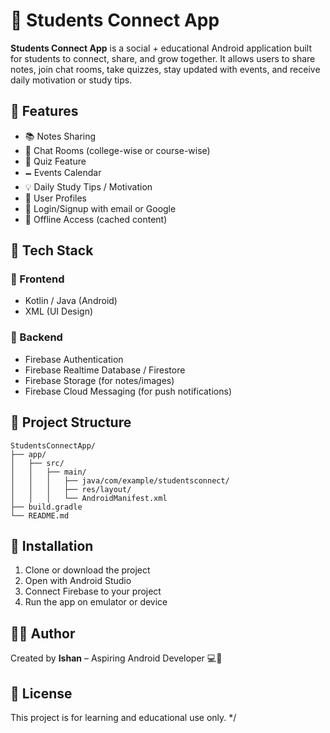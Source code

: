 
# 📱 Students Connect App

**Students Connect App** is a social + educational Android application built for students to connect, share, and grow together. It allows users to share notes, join chat rooms, take quizzes, stay updated with events, and receive daily motivation or study tips.

## 🚀 Features
- 📚 Notes Sharing
- 💬 Chat Rooms (college-wise or course-wise)
- 🧠 Quiz Feature
- 🗕️ Events Calendar
- 💡 Daily Study Tips / Motivation
- 👤 User Profiles
- 🔐 Login/Signup with email or Google
- 📆 Offline Access (cached content)

## 🔧 Tech Stack

### 🔹 Frontend
- Kotlin / Java (Android)
- XML (UI Design)

### 🔹 Backend
- Firebase Authentication
- Firebase Realtime Database / Firestore
- Firebase Storage (for notes/images)
- Firebase Cloud Messaging (for push notifications)

## 📆 Project Structure
```
StudentsConnectApp/
├── app/
│   ├── src/
│   │   ├── main/
│   │   │   ├── java/com/example/studentsconnect/
│   │   │   ├── res/layout/
│   │   │   └── AndroidManifest.xml
├── build.gradle
└── README.md
```

## 📅 Installation
1. Clone or download the project
2. Open with Android Studio
3. Connect Firebase to your project
4. Run the app on emulator or device

## 👩‍💻 Author
Created by **Ishan** – Aspiring Android Developer 💻📱

## 💼 License
This project is for learning and educational use only.
*/
